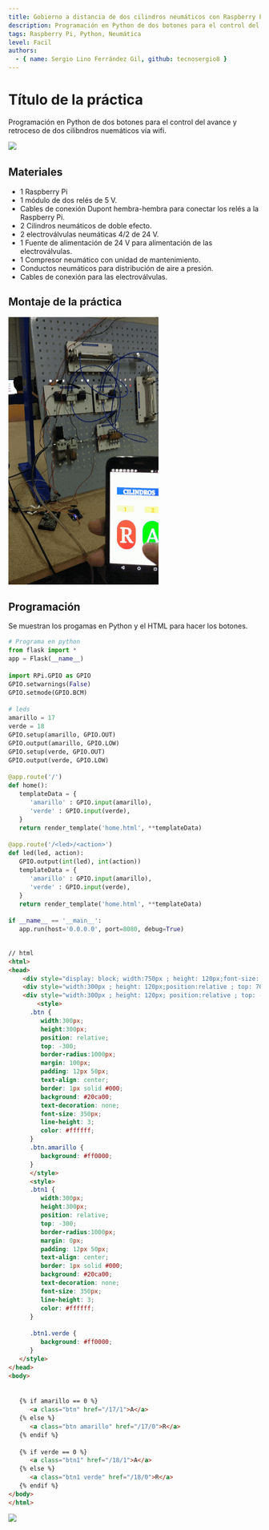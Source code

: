 ```yaml
---
title: Gobierno a distancia de dos cilindros neumáticos con Raspberry Pi
description: Programación en Python de dos botones para el control del avance y retroceso de dos cilibndros nuemáticos vía wifi
tags: Raspberry Pi, Python, Neumática
level: Facil
authors:
  - { name: Sergio Lino Ferrández Gil, github: tecnosergio8 }
---
```


# Título de la práctica

Programación en Python de dos botones para el control del avance y retroceso de dos cilibndros nuemáticos vía wifi.

![](practica.gif)

## Materiales

- 1 Raspberry Pi
- 1 módulo de dos relés de 5 V.
- Cables de conexión Dupont hembra-hembra para conectar los relés a la Raspberry Pi.
- 2 Cilindros neumáticos de doble efecto.
- 2 electroválvulas neumáticas 4/2 de 24 V.
- 1 Fuente de alimentación de 24 V para alimentación de las electroválvulas.
- 1 Compresor neumático con unidad de mantenimiento.
- Conductos neumáticos para distribución de aire a presión.
- Cables de conexión para las electroválvulas.

## Montaje de la práctica

![](ezgif.com-optimize.gif)

## Programación

Se muestran los progamas en Python y el HTML para hacer los botones.

```python
# Programa en python
from flask import *
app = Flask(__name__)

import RPi.GPIO as GPIO
GPIO.setwarnings(False)
GPIO.setmode(GPIO.BCM)

# leds
amarillo = 17
verde = 18
GPIO.setup(amarillo, GPIO.OUT)
GPIO.output(amarillo, GPIO.LOW)
GPIO.setup(verde, GPIO.OUT)
GPIO.output(verde, GPIO.LOW)

@app.route('/')
def home():
   templateData = {
      'amarillo' : GPIO.input(amarillo),
      'verde' : GPIO.input(verde),
   }
   return render_template('home.html', **templateData)

@app.route('/<led>/<action>')
def led(led, action):
   GPIO.output(int(led), int(action))
   templateData = {
      'amarillo' : GPIO.input(amarillo),
      'verde' : GPIO.input(verde),
   }
   return render_template('home.html', **templateData)

if __name__ == '__main__':
   app.run(host='0.0.0.0', port=8080, debug=True)
   
```

```HTML
// html
<html>
<head>
    <div style="display: block; width:750px ; height: 120px;font-size: 100px; margin: 100px; padding: 10px 10px ;text-align: center; color: white; background: blue;">CILINDROS</div>
    <div style="width:300px ; height: 120px;position:relative ; top: 70;font-size: 100px; margin: 100px ; text-align: center; color: red;font-weight: bold; background: yellow;">1</div>
    <div style="width:300px ; height: 120px; position:relative ; top: -150; left: 565; font-size: 100px ;text-align: center; color: red;font-weight: bold; background: yellow;">2</div>    
        <style>
      .btn { 
         width:300px;
         height:300px;
         position: relative;
         top: -300;
         border-radius:1000px;
         margin: 100px;
         padding: 12px 50px; 
         text-align: center;
         border: 1px solid #000;
         background: #20ca00;
         text-decoration: none;
         font-size: 350px;
         line-height: 3;
         color: #ffffff;
      }
      .btn.amarillo {
         background: #ff0000;
      }
      </style>
      <style>
      .btn1 { 
         width:300px;
         height:300px;
         position: relative;
         top: -300;
         border-radius:1000px;
         margin: 0px;
         padding: 12px 50px; 
         text-align: center;
         border: 1px solid #000;
         background: #20ca00;
         text-decoration: none;
         font-size: 350px;
         line-height: 3;
         color: #ffffff;
      }
      
      .btn1.verde {
         background: #ff0000;
      }
   </style>
</head>
<body>
    

   {% if amarillo == 0 %}
      <a class="btn" href="/17/1">A</a>
   {% else %}
      <a class="btn amarillo" href="/17/0">R</a>
   {% endif %}

   {% if verde == 0 %}
      <a class="btn1" href="/18/1">A</a>
   {% else %}
      <a class="btn1 verde" href="/18/0">R</a>
   {% endif %}
</body>
</html>

```

![](mblock.png)
